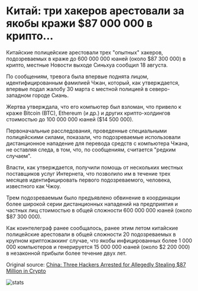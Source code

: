 # Китай: три хакеров арестовали за якобы кражи $87 000 000 в крипто...

Китайские полицейские арестовали трех "опытных" хакеров, подозреваемых в краже до 600 000 000 юаней (около $87 300 000) в крипто, местные Новости выходе Синьхуа сообщил 18 августа.

По сообщениям, тревога была впервые поднята лицом, идентифицированным фамилией Чжан, который, как утверждается, впервые подал жалобу 30 марта с местной полицией в северо-западном городе Сиань.

Жертва утверждала, что его компьютер был взломан, что привело к краже Bitcoin (BTC), Ethereum (и др.) и других крипто-холдингов стоимостью до 100 000 000 юаней ($14 500 000).

Первоначальные расследования, проведенные специальными полицейскими силами, показали, что подозреваемые использовали дистанционное нападение для перевода средств с компьютера Чжана, не оставляя следа, в том, что, по сообщениям, считается "редким случаем".

Власти, как утверждается, получили помощь от нескольких местных поставщиков услуг Интернета, что позволило им в течение трех месяцев идентифицировать первого подозреваемого, человека, известного как Чжоу.

Трем подозреваемым было предъявлено обвинение в координации более широкой серии дистанционных нападений на предприятия и частных лиц стоимостью в общей сложности 600 000 000 юаней (около $87 300 000).

Как коинтелеграф ранее сообщалось, ранее этим летом китайские полицейские арестовали в общей сложности 20 подозреваемых в крупном криптожаккинг случае, что якобы инфицированных более 1 000 000 компьютеров и генерируется 15 000 000 юаней (около $2 200 000) в незаконной прибыли более течение двух лет.

Original source: [China: Three Hackers Arrested for Allegedly Stealing $87 Million in Crypto](https://cointelegraph.com/news/china-three-hackers-arrested-for-allegedly-stealing-87-million-in-crypto)

![stats](https://c.statcounter.com/11760860/0/a89fa40b/1/ "stats")